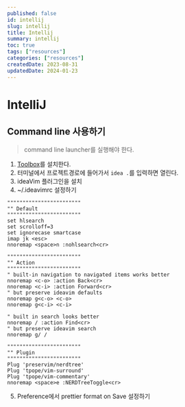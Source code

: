 ```yaml
---
published: false
id: intellij
slug: intellij
title: Intellij
summary: intellij
toc: true
tags: ["resources"]
categories: ["resources"]
createdDate: 2023-08-31
updatedDate: 2024-01-23
---
```


# IntelliJ

## Command line 사용하기
> command line launcher를 실행해야 한다.

1. [Toolbox](https://www.jetbrains.com/toolbox-app/)를 설치한다.
2. 터미널에서 프로젝트경로에 들어가서 `idea .`를 입력하면 열린다.
3. ideaVim 플러그인을 설치
4. ~/.ideavimrc 설정하기
```
""""""""""""""""""""""""
"" Default
""""""""""""""""""""""""
set hlsearch
set scrolloff=3
set ignorecase smartcase
imap jk <esc>
nnoremap <space>n :nohlsearch<cr>

""""""""""""""""""""""""
"" Action
""""""""""""""""""""""""
" built-in navigation to navigated items works better
nnoremap <c-o> :action Back<cr>
nnoremap <c-i> :action Forward<cr>
" but preserve ideavim defaults
nnoremap g<c-o> <c-o>
nnoremap g<c-i> <c-i>

" built in search looks better
nnoremap / :action Find<cr>
" but preserve ideavim search
nnoremap g/ /

""""""""""""""""""""""""
"" Plugin
""""""""""""""""""""""""
Plug 'preservim/nerdtree'
Plug 'tpope/vim-surround'
Plug 'tpope/vim-commentary'
nnoremap <space>e :NERDTreeToggle<cr>

```
5. Preference에서 prettier format on Save 설정하기
